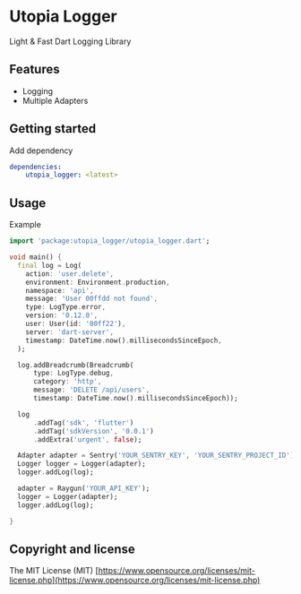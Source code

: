 # Utopia Logger

Light & Fast Dart Logging Library

## Features

- Logging
- Multiple Adapters

## Getting started

Add dependency

```yaml
dependencies:
    utopia_logger: <latest>
```

## Usage

Example

```dart
import 'package:utopia_logger/utopia_logger.dart';

void main() {
  final log = Log(
    action: 'user.delete',
    environment: Environment.production,
    namespace: 'api',
    message: 'User 00ffdd not found',
    type: LogType.error,
    version: '0.12.0',
    user: User(id: '00ff22'),
    server: 'dart-server',
    timestamp: DateTime.now().millisecondsSinceEpoch,
  );

  log.addBreadcrumb(Breadcrumb(
      type: LogType.debug,
      category: 'http',
      message: 'DELETE /api/users',
      timestamp: DateTime.now().millisecondsSinceEpoch));

  log
      .addTag('sdk', 'flutter')
      .addTag('sdkVersion', '0.0.1')
      .addExtra('urgent', false);

  Adapter adapter = Sentry('YOUR_SENTRY_KEY', 'YOUR_SENTRY_PROJECT_ID');
  Logger logger = Logger(adapter);
  logger.addLog(log);

  adapter = Raygun('YOUR_API_KEY');
  logger = Logger(adapter);
  logger.addLog(log);

}
```

## Copyright and license

The MIT License (MIT) [https://www.opensource.org/licenses/mit-license.php](https://www.opensource.org/licenses/mit-license.php)
